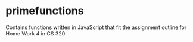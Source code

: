# primefunctions
Contains functions written in JavaScript that fit the assignment outline for Home Work 4 in CS 320
